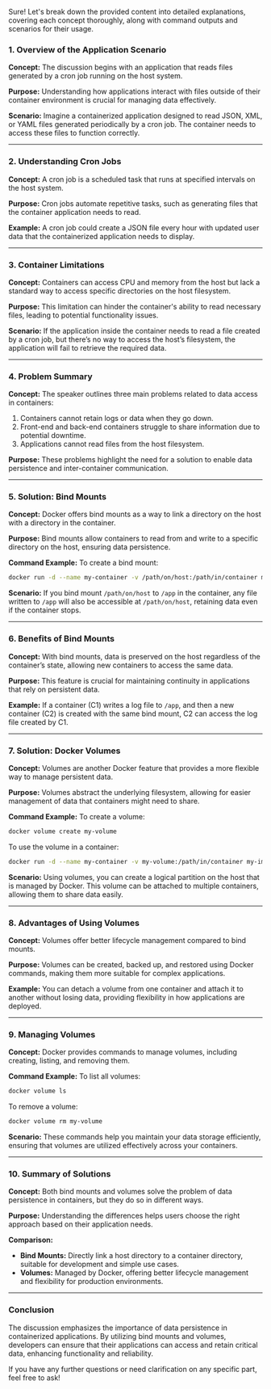 Sure! Let's break down the provided content into detailed explanations, covering each concept thoroughly, along with command outputs and scenarios for their usage.

### 1. Overview of the Application Scenario

**Concept:**
The discussion begins with an application that reads files generated by a cron job running on the host system.

**Purpose:**
Understanding how applications interact with files outside of their container environment is crucial for managing data effectively.

**Scenario:**
Imagine a containerized application designed to read JSON, XML, or YAML files generated periodically by a cron job. The container needs to access these files to function correctly.

---

### 2. Understanding Cron Jobs

**Concept:**
A cron job is a scheduled task that runs at specified intervals on the host system.

**Purpose:**
Cron jobs automate repetitive tasks, such as generating files that the container application needs to read.

**Example:**
A cron job could create a JSON file every hour with updated user data that the containerized application needs to display.

---

### 3. Container Limitations

**Concept:**
Containers can access CPU and memory from the host but lack a standard way to access specific directories on the host filesystem.

**Purpose:**
This limitation can hinder the container's ability to read necessary files, leading to potential functionality issues.

**Scenario:**
If the application inside the container needs to read a file created by a cron job, but there’s no way to access the host’s filesystem, the application will fail to retrieve the required data.

---

### 4. Problem Summary

**Concept:**
The speaker outlines three main problems related to data access in containers:
1. Containers cannot retain logs or data when they go down.
2. Front-end and back-end containers struggle to share information due to potential downtime.
3. Applications cannot read files from the host filesystem.

**Purpose:**
These problems highlight the need for a solution to enable data persistence and inter-container communication.

---

### 5. Solution: Bind Mounts

**Concept:**
Docker offers bind mounts as a way to link a directory on the host with a directory in the container.

**Purpose:**
Bind mounts allow containers to read from and write to a specific directory on the host, ensuring data persistence.

**Command Example:**
To create a bind mount:
```bash
docker run -d --name my-container -v /path/on/host:/path/in/container my-image
```

**Scenario:**
If you bind mount `/path/on/host` to `/app` in the container, any file written to `/app` will also be accessible at `/path/on/host`, retaining data even if the container stops.

---

### 6. Benefits of Bind Mounts

**Concept:**
With bind mounts, data is preserved on the host regardless of the container’s state, allowing new containers to access the same data.

**Purpose:**
This feature is crucial for maintaining continuity in applications that rely on persistent data.

**Example:**
If a container (C1) writes a log file to `/app`, and then a new container (C2) is created with the same bind mount, C2 can access the log file created by C1.

---

### 7. Solution: Docker Volumes

**Concept:**
Volumes are another Docker feature that provides a more flexible way to manage persistent data.

**Purpose:**
Volumes abstract the underlying filesystem, allowing for easier management of data that containers might need to share.

**Command Example:**
To create a volume:
```bash
docker volume create my-volume
```
To use the volume in a container:
```bash
docker run -d --name my-container -v my-volume:/path/in/container my-image
```

**Scenario:**
Using volumes, you can create a logical partition on the host that is managed by Docker. This volume can be attached to multiple containers, allowing them to share data easily.

---

### 8. Advantages of Using Volumes

**Concept:**
Volumes offer better lifecycle management compared to bind mounts.

**Purpose:**
Volumes can be created, backed up, and restored using Docker commands, making them more suitable for complex applications.

**Example:**
You can detach a volume from one container and attach it to another without losing data, providing flexibility in how applications are deployed.

---

### 9. Managing Volumes

**Concept:**
Docker provides commands to manage volumes, including creating, listing, and removing them.

**Command Example:**
To list all volumes:
```bash
docker volume ls
```
To remove a volume:
```bash
docker volume rm my-volume
```

**Scenario:**
These commands help you maintain your data storage efficiently, ensuring that volumes are utilized effectively across your containers.

---

### 10. Summary of Solutions

**Concept:**
Both bind mounts and volumes solve the problem of data persistence in containers, but they do so in different ways.

**Purpose:**
Understanding the differences helps users choose the right approach based on their application needs.

**Comparison:**
- **Bind Mounts:** Directly link a host directory to a container directory, suitable for development and simple use cases.
- **Volumes:** Managed by Docker, offering better lifecycle management and flexibility for production environments.

---

### Conclusion

The discussion emphasizes the importance of data persistence in containerized applications. By utilizing bind mounts and volumes, developers can ensure that their applications can access and retain critical data, enhancing functionality and reliability.

If you have any further questions or need clarification on any specific part, feel free to ask!